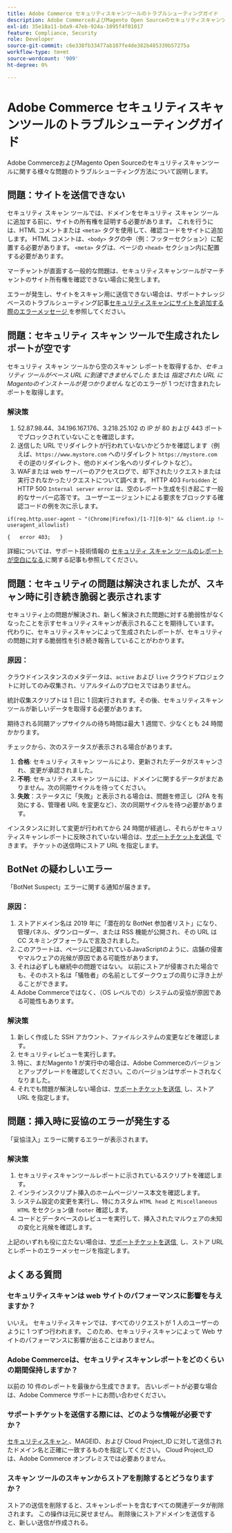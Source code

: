 ```yaml
---
title: Adobe Commerce セキュリティスキャンツールのトラブルシューティングガイド
description: Adobe CommerceおよびMagento Open Sourceのセキュリティスキャンツールに関する様々な問題のトラブルシューティング方法について説明します。
exl-id: 35e18a11-bda9-47eb-924a-1095f4f01017
feature: Compliance, Security
role: Developer
source-git-commit: c6e338fb33477ab107fe4de382b485339b57275a
workflow-type: tm+mt
source-wordcount: '909'
ht-degree: 0%

---
```


# Adobe Commerce セキュリティスキャンツールのトラブルシューティングガイド

Adobe CommerceおよびMagento Open Sourceのセキュリティスキャンツールに関する様々な問題のトラブルシューティング方法について説明します。

## 問題：サイトを送信できない

セキュリティ スキャン ツールでは、ドメインをセキュリティ スキャン ツールに追加する前に、サイトの所有権を証明する必要があります。 これを行うには、HTML コメントまたは `<meta>` タグを使用して、確認コードをサイトに追加します。 HTML コメントは、`<body>` タグの中（例：フッターセクション）に配置する必要があります。 `<meta>` タグは、ページの `<head>` セクション内に配置する必要があります。

マーチャントが直面する一般的な問題は、セキュリティスキャンツールがマーチャントのサイト所有権を確認できない場合に発生します。

エラーが発生し、サイトをスキャン用に送信できない場合は、サポートナレッジベースのトラブルシューティング記事 [&#x200B; セキュリティスキャンにサイトを追加する際のエラーメッセージ &#x200B;](/help/troubleshooting/miscellaneous/error-message-adding-site-into-security-scan.md) を参照してください。

## 問題：セキュリティ スキャン ツールで生成されたレポートが空です

セキュリティ スキャン ツールから空のスキャン レポートを取得するか、*セキュリティ ツールがベース URL に到達できませんでした* または *指定された URL にMagentoのインストールが見つかりません* などのエラーが 1 つだけ含まれたレポートを取得します。

### 解決策

1. 52.87.98.44、34.196.167.176、3.218.25.102 の IP が 80 および 443 ポートでブロックされていないことを確認します。
1. 送信した URL でリダイレクトが行われていないかどうかを確認します（例えば、`https://www.mystore.com` へのリダイレクト `https://mystore.com` その逆のリダイレクト、他のドメイン名へのリダイレクトなど）。
1. WAFまたは web サーバーのアクセスログで、却下されたリクエストまたは実行されなかったリクエストについて調べます。 HTTP 403 `Forbidden` と HTTP 500 `Internal server error` は、空のレポート生成を引き起こす一般的なサーバー応答です。 ユーザーエージェントによる要求をブロックする確認コードの例を次に示します。

```code block
if(req.http.user-agent ~ "(Chrome|Firefox)/[1-7][0-9]" && client.ip !~ useragent_allowlist)

{   error 403;   }
```

詳細については、サポート技術情報の [&#x200B; セキュリティ スキャン ツールのレポートが空白になる &#x200B;](/help/troubleshooting/miscellaneous/the-security-scan-tool-report-is-blank.md) に関する記事も参照してください。

## 問題：セキュリティの問題は解決されましたが、スキャン時に引き続き脆弱と表示されます

セキュリティ上の問題が解決され、新しく解決された問題に対する脆弱性がなくなったことを示すセキュリティスキャンが表示されることを期待しています。 代わりに、セキュリティスキャンによって生成されたレポートが、セキュリティの問題に対する脆弱性を引き続き報告していることがわかります。

### 原因：

クラウドインスタンスのメタデータは、`active` および `live` クラウドプロジェクトに対してのみ収集され、リアルタイムのプロセスではありません。

統計収集スクリプトは 1 日に 1 回実行されます。その後、セキュリティスキャンツールが新しいデータを取得する必要があります。

期待される同期アップサイクルの待ち時間は最大 1 週間で、少なくとも 24 時間かかります。

チェックから、次のステータスが表示される場合があります。

1. **合格**: セキュリティ スキャン ツールにより、更新されたデータがスキャンされ、変更が承認されました。
1. **不明**: セキュリティ スキャン ツールには、ドメインに関するデータがまだありません。次の同期サイクルを待ってください。
1. **失敗**：ステータスに「失敗」と表示される場合は、問題を修正し（2FA を有効にする、管理者 URL を変更など）、次の同期サイクルを待つ必要があります。

インスタンスに対して変更が行われてから 24 時間が経過し、それらがセキュリティスキャンレポートに反映されていない場合は、[&#x200B; サポートチケットを送信 &#x200B;](/help/help-center-guide/help-center/magento-help-center-user-guide.md#submit-ticket) できます。 チケットの送信時にストア URL を指定します。

## BotNet の疑わしいエラー

「BotNet Suspect」エラーに関する通知が届きます。

### 原因：

1. ストアドメイン名は 2019 年に「潜在的な BotNet 参加者リスト」になり、管理パネル、ダウンローダー、または RSS 機能が公開され、その URL は CC スキミングフォーラムで言及されました。
1. このアラートは、ページに記載されているJavaScriptのように、店舗の侵害やマルウェアの兆候が原因である可能性があります。
1. それは必ずしも継続中の問題ではない。 以前にストアが侵害された場合でも、そのホスト名は「犠牲者」の名前としてダークウェブの周りに浮き上がることができます。
1. Adobe Commerceではなく、（OS レベルでの）システムの妥協が原因である可能性もあります。

### 解決策

1. 新しく作成した SSH アカウント、ファイルシステムの変更などを確認します。
1. セキュリティレビューを実行します。
1. 特に、まだMagento 1 が実行中の場合は、Adobe Commerceのバージョンとアップグレードを確認してください。このバージョンはサポートされなくなりました。
1. それでも問題が解決しない場合は、[&#x200B; サポートチケットを送信 &#x200B;](/help/help-center-guide/help-center/magento-help-center-user-guide.md#submit-ticket) し、ストア URL を指定します。

## 問題：挿入時に妥協のエラーが発生する

「妥協注入」エラーに関するエラーが表示されます。

### 解決策

1. セキュリティスキャンツールレポートに示されているスクリプトを確認します。
1. インラインスクリプト挿入のホームページソース本文を確認します。
1. システム設定の変更を実行し、特にカスタム `HTML head` と `Miscellaneous HTML` をセクション値 `footer` 確認します。
1. コードとデータベースのレビューを実行して、挿入されたマルウェアの未知の変化と兆候を確認します。

上記のいずれも役に立たない場合は、[&#x200B; サポートチケットを送信 &#x200B;](/help/help-center-guide/help-center/magento-help-center-user-guide.md#submit-ticket) し、ストア URL とレポートのエラーメッセージを指定します。

## よくある質問

### セキュリティスキャンは web サイトのパフォーマンスに影響を与えますか？

いいえ。 セキュリティスキャンでは、すべてのリクエストが 1 人のユーザーのように 1 つずつ行われます。 このため、セキュリティスキャンによって Web サイトのパフォーマンスに影響が出ることはありません。

### Adobe Commerceは、セキュリティスキャンレポートをどのくらいの期間保持しますか？

以前の 10 件のレポートを最後から生成できます。 古いレポートが必要な場合は、Adobe Commerce サポートにお問い合わせください。

### サポートチケットを送信する際には、どのような情報が必要ですか？

[&#x200B; セキュリティスキャン &#x200B;](https://experienceleague.adobe.com/ja/docs/experience-cloud-kcs/kbarticles/ka-26357)、MAGEID、および Cloud Project_ID に対して送信されたドメイン名と正確に一致するものを指定してください。 Cloud Project_ID は、Adobe Commerce オンプレミスでは必要ありません。

### スキャン ツールのスキャンからストアを削除するとどうなりますか？

ストアの送信を削除すると、スキャンレポートを含むすべての関連データが削除されます。 この操作は元に戻せません。 削除後にストアドメインを送信すると、新しい送信が作成される。
